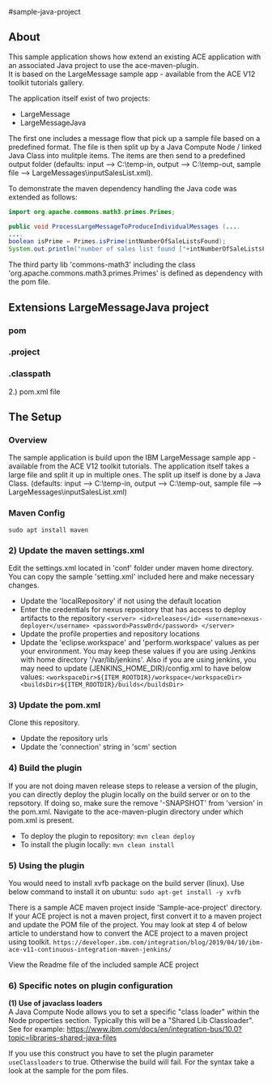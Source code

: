 #sample-java-project 

## About 
This sample application shows how extend an existing ACE application with an associated Java project to use the ace-maven-plugin.  
It is based on the LargeMessage sample app - available from the ACE V12 toolkit tutorials gallery.

The application itself exist of two projects: 
- LargeMessage 
- LargeMessageJava 

The first one includes a message flow that pick up a sample file based on a predefined format. 
The file is then split up by a Java Compute Node / linked Java Class into mulitple items. 
The items are then send to a predefined output folder
(defaults: input --> C:\temp-in, output --> C:\temp-out, sample file --> LargeMessages\inputSalesList.xml). 


To demonstrate the maven dependency handling the Java code was extended as follows: 

```Java
import org.apache.commons.math3.primes.Primes; 

public void ProcessLargeMessageToProduceIndividualMessages (.... 
....  
boolean isPrime = Primes.isPrime(intNumberOfSaleListsFound);
System.out.println("number of sales list found ["+intNumberOfSaleListsFound+"] is a prime: "+isPrime); 
```

The third party lib 'commons-math3' including the class 'org.apache.commons.math3.primes.Primes' is defined as dependency with the pom file. 


## Extensions LargeMessageJava project 
### pom
### .project 
### .classpath 




2.) pom.xml file 

## The Setup 
### Overview 
The sample application is build upon the IBM LargeMessage sample app - available from the ACE V12 toolkit tutorials. 
The application itself takes a large file and split it up in multiple ones. The split up itself is done by a Java Class. 
(defaults: input --> C:\temp-in, output --> C:\temp-out, sample file --> LargeMessages\inputSalesList.xml)

### Maven Config 
 

`sudo apt install maven`
### 2) Update the maven settings.xml
Edit the settings.xml located in 'conf' folder under maven home directory. You can copy the sample 'setting.xml' included here and make necessary changes.
* Update the 'localRepository' if not using the default location
* Enter the credentials for nexus repository that has access to deploy artifacts to the repository
`<server>
    <id>releases</id>
    <username>nexus-deployer</username>
    <password>Passw0rd</password>
 </server>`
* Update the profile properties and repository locations
* Update the 'eclipse.workspace' and 'perform.workspace' values as per your environment. You may keep these values if you are using Jenkins with home directory '/var/lib/jenkins'. Also if you are using jenkins, you may need to update {JENKINS_HOME_DIR}/config.xml to have below values:
`<workspaceDir>${ITEM_ROOTDIR}/workspace</workspaceDir>
 <buildsDir>${ITEM_ROOTDIR}/builds</buildsDir>`

### 3) Update the pom.xml
Clone this repository.
* Update the repository urls
* Update the 'connection' string in 'scm' section

### 4) Build the plugin
If you are not doing maven release steps to release a version of the plugin, you can directly deploy the plugin locally on the build server or on to the repsotory. If doing so, make sure the remove '-SNAPSHOT' from 'version' in the pom.xml. 
Navigate to the ace-maven-plugin directory under which pom.xml is present.

* To deploy the plugin to repository: `mvn clean deploy`
* To install the plugin locally: `mvn clean install`

### 5) Using the plugin
You would need to install xvfb package on the build server (linux). Use below command to install it on ubuntu:
`sudo apt-get install -y xvfb`

There is a sample ACE maven project inside 'Sample-ace-project' directory. If your ACE project is not a maven project, first convert it to a maven project and update the POM file of the project. You may look at step 4 of below article to understand how to convert the ACE project to a maven project using toolkit.
`https://developer.ibm.com/integration/blog/2019/04/10/ibm-ace-v11-continuous-integration-maven-jenkins/`

View the Readme file of the included sample ACE project

### 6) Specific notes on plugin configuration 

**(1) Use of javaclass loaders**   
A Java Compute Node allows you to set a specific "class loader"  within the Node properties section.
Typically this will be a "Shared Lib Classloader". See for example: https://www.ibm.com/docs/en/integration-bus/10.0?topic=libraries-shared-java-files 
  
If you use this construct you have to set the plugin parameter `useClassloaders` to true. 
Otherwise the build will fail. For the syntax take a look at the sample for the pom files. 